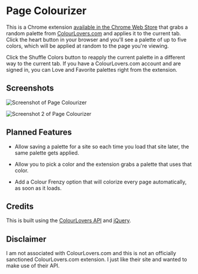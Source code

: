 # Page Colourizer

This is a Chrome extension [available in the Chrome Web Store](https://chrome.google.com/webstore/detail/page-colourizer/jgegaianabmabodmfpacefnieamfjene) that grabs a random palette from [ColourLovers.com](http://www.colourlovers.com/) and applies it to the current tab. Click the heart button in your browser and you'll see a palette of up to five colors, which will be applied at random to the page you're viewing.

Click the Shuffle Colors button to reapply the current palette in a different way to the current tab. If you have a ColourLovers.com account and are signed in, you can Love and Favorite palettes right from the extension.

## Screenshots

![Screenshot of Page Colourizer](http://github.com/moneypenny/page_colourizer/raw/master/screenshot.png)

![Screenshot 2 of Page Colourizer](http://github.com/moneypenny/page_colourizer/raw/master/screenshot2.png)

## Planned Features

- Allow saving a palette for a site so each time you load that site later, the same palette gets applied.

- Allow you to pick a color and the extension grabs a palette that uses that color.

- Add a Colour Frenzy option that will colorize every page automatically, as soon as it loads.

## Credits

This is built using the [ColourLovers API](http://www.colourlovers.com/api) and [jQuery](http://jquery.com/).

## Disclaimer

I am not associated with ColourLovers.com and this is not an officially sanctioned ColourLovers.com extension. I just like their site and wanted to make use of their API.
